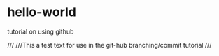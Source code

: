 # hello-world
tutorial on using github

///
///This a test text for use in the git-hub branching/commit tutorial
///
